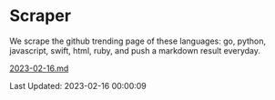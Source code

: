 # Scraper

We scrape the github trending page of these languages: go, python, javascript, swift, html, ruby, and push a markdown result everyday.

[2023-02-16.md](https://github.com/henson/Scraper/blob/master/2023-02-16.md)

Last Updated: 2023-02-16 00:00:09